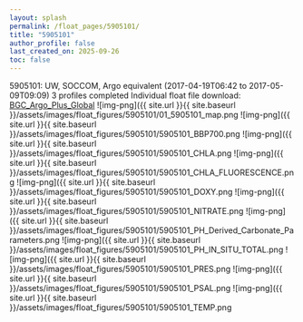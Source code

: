 ```yaml
---
layout: splash
permalink: /float_pages/5905101/
title: "5905101"
author_profile: false
last_created_on: 2025-09-26
toc: false
---
```

 
5905101: UW, SOCCOM, Argo equivalent (2017-04-19T06:42 to 2017-05-09T09:09)
3 profiles completed
Individual float file download: [BGC_Argo_Plus_Global](https://ftp.soest.hawaii.edu/bgc_argo_plus/Individual_Floats/outliers_removed/5905101_Sprof_processed.nc)
![img-png]({{ site.url }}{{ site.baseurl }}/assets/images/float_figures/5905101/01_5905101_map.png
![img-png]({{ site.url }}{{ site.baseurl }}/assets/images/float_figures/5905101/5905101_BBP700.png
![img-png]({{ site.url }}{{ site.baseurl }}/assets/images/float_figures/5905101/5905101_CHLA.png
![img-png]({{ site.url }}{{ site.baseurl }}/assets/images/float_figures/5905101/5905101_CHLA_FLUORESCENCE.png
![img-png]({{ site.url }}{{ site.baseurl }}/assets/images/float_figures/5905101/5905101_DOXY.png
![img-png]({{ site.url }}{{ site.baseurl }}/assets/images/float_figures/5905101/5905101_NITRATE.png
![img-png]({{ site.url }}{{ site.baseurl }}/assets/images/float_figures/5905101/5905101_PH_Derived_Carbonate_Parameters.png
![img-png]({{ site.url }}{{ site.baseurl }}/assets/images/float_figures/5905101/5905101_PH_IN_SITU_TOTAL.png
![img-png]({{ site.url }}{{ site.baseurl }}/assets/images/float_figures/5905101/5905101_PRES.png
![img-png]({{ site.url }}{{ site.baseurl }}/assets/images/float_figures/5905101/5905101_PSAL.png
![img-png]({{ site.url }}{{ site.baseurl }}/assets/images/float_figures/5905101/5905101_TEMP.png
